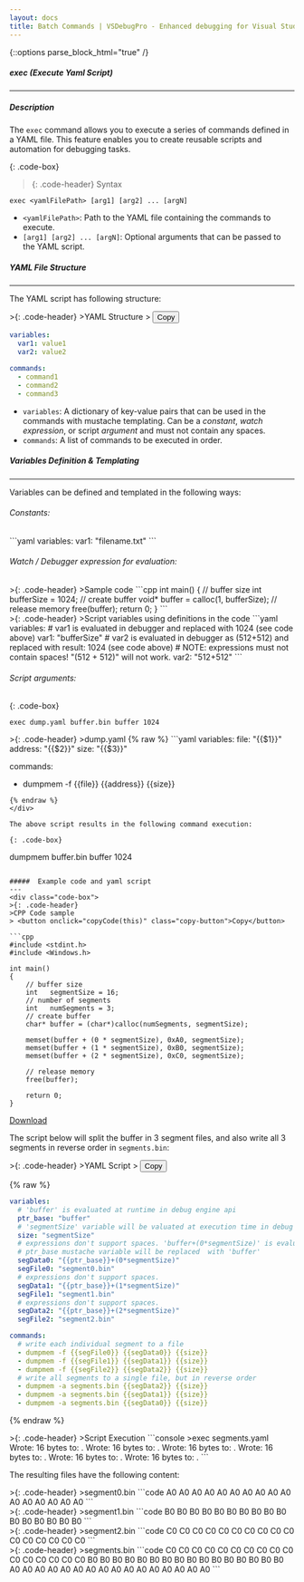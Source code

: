 ```yaml
---
layout: docs
title: Batch Commands | VSDebugPro - Enhanced debugging for Visual Studio
---
```

{::options parse_block_html="true" /}

##### exec (Execute Yaml Script)
---

##### Description
The `exec` command allows you to execute a series of commands defined in a YAML file. This feature enables you to create reusable scripts and automation for debugging tasks.

{: .code-box}
>{: .code-header}
>Syntax
```code
exec <yamlFilePath> [arg1] [arg2] ... [argN]
```

- `<yamlFilePath>`: Path to the YAML file containing the commands to execute.
- `[arg1] [arg2] ... [argN]`: Optional arguments that can be passed to the YAML script.


#####  YAML File Structure
---
The YAML script has following structure:

<div class="code-box">
>{: .code-header}
>YAML Structure
> <button onclick="copyCode(this)" class="copy-button">Copy</button>

```yaml
variables:
  var1: value1
  var2: value2

commands:
  - command1
  - command2
  - command3
```
</div>

- `variables`: A dictionary of key-value pairs that can be used in the commands with mustache templating. Can be a *constant*, *watch expression*, or script *argument* and must not contain any spaces.
- `commands`: A list of commands to be executed in order.

#####  Variables Definition & Templating
---
Variables can be defined and templated in the following ways:

###### Constants:

<div class="code-box">
```yaml
variables:
  var1: "filename.txt"
```
</div>

###### Watch / Debugger expression for evaluation:
<div class="code-box">
>{: .code-header}
>Sample code
```cpp
int main()
{
    // buffer size
    int   bufferSize   = 1024;
    // create buffer
    void* buffer       = calloc(1, bufferSize);
    // release memory
    free(buffer);
    return 0;
}
```
</div>
<div class="code-box">
>{: .code-header}
>Script variables using definitions in the code
```yaml
variables:
  # var1 is evaluated in debugger and replaced with 1024 (see code above)
  var1: "bufferSize"
  # var2 is evaluated in debugger as (512+512) and replaced with result: 1024 (see code above)
  # NOTE: expressions must not contain spaces! "(512 + 512)" will not work.
  var2: "512+512"
```
</div>

###### Script arguments:

{: .code-box}
```
exec dump.yaml buffer.bin buffer 1024
```


<div class="code-box">
>{: .code-header}
>dump.yaml
{% raw %}
```yaml
variables:
  file: "{{$1}}"
  address: "{{$2}}"
  size: "{{$3}}"

commands:
  - dumpmem -f {{file}} {{address}} {{size}}
```
{% endraw %}
</div>

The above script results in the following command execution:

{: .code-box}
```
dumpmem buffer.bin buffer 1024
```

#####  Example code and yaml script 
---
<div class="code-box">
>{: .code-header}
>CPP Code sample
> <button onclick="copyCode(this)" class="copy-button">Copy</button>

```cpp
#include <stdint.h>
#include <Windows.h>

int main()
{
    // buffer size
    int   segmentSize = 16;
    // number of segments
    int   numSegments = 3;
    // create buffer
    char* buffer = (char*)calloc(numSegments, segmentSize);
    
    memset(buffer + (0 * segmentSize), 0xA0, segmentSize);
    memset(buffer + (1 * segmentSize), 0xB0, segmentSize);
    memset(buffer + (2 * segmentSize), 0xC0, segmentSize);

    // release memory
    free(buffer);

    return 0;
}
```
</div>

[Download](https://dl.vsdebug.pro/CodeSamples/VSDebugProTestAppScripting.zip)

The script below will split the buffer in 3 segment files, and also write all 3 segments in reverse order in `segments.bin`:

<div class="code-box">
>{: .code-header}
>YAML Script
> <button onclick="copyCode(this)" class="copy-button">Copy</button>

{% raw %}
```yaml
variables:
  # 'buffer' is evaluated at runtime in debug engine api
  ptr_base: "buffer"
  # 'segmentSize' variable will be valuated at execution time in debug engine api
  size: "segmentSize"
  # expressions don't support spaces. 'buffer+(0*segmentSize)' is evaluated later in debug engine api
  # ptr_base mustache variable will be replaced  with 'buffer'
  segData0: "{{ptr_base}}+(0*segmentSize)"
  segFile0: "segment0.bin"
  # expressions don't support spaces.
  segData1: "{{ptr_base}}+(1*segmentSize)"
  segFile1: "segment1.bin"
  # expressions don't support spaces.
  segData2: "{{ptr_base}}+(2*segmentSize)"
  segFile2: "segment2.bin"

commands:
  # write each individual segment to a file
  - dumpmem -f {{segFile0}} {{segData0}} {{size}}
  - dumpmem -f {{segFile1}} {{segData1}} {{size}}
  - dumpmem -f {{segFile2}} {{segData2}} {{size}}
  # write all segments to a single file, but in reverse order
  - dumpmem -a segments.bin {{segData2}} {{size}}
  - dumpmem -a segments.bin {{segData1}} {{size}}
  - dumpmem -a segments.bin {{segData0}} {{size}}
```
{% endraw %}
</div>

<div class="code-box">
>{: .code-header}
>Script Execution
```console
>exec segments.yaml
Wrote: 16 bytes to: <file://E:\workspace\segment0.bin>.
Wrote: 16 bytes to: <file://E:\workspace\segment1.bin>.
Wrote: 16 bytes to: <file://E:\workspace\segment2.bin>.
Wrote: 16 bytes to: <file://E:\workspace\segments.bin>.
Wrote: 16 bytes to: <file://E:\workspace\segments.bin>.
Wrote: 16 bytes to: <file://E:\workspace\segments.bin>.
```
</div>

The resulting files have the following content:
<div class="code-box">
>{: .code-header}
>segment0.bin
```code
A0 A0 A0 A0 A0 A0 A0 A0 A0 A0 A0 A0 A0 A0 A0 A0
```
</div>
<div class="code-box">
>{: .code-header}
>segment1.bin
```code
B0 B0 B0 B0 B0 B0 B0 B0 B0 B0 B0 B0 B0 B0 B0 B0
```
</div>
<div class="code-box">
>{: .code-header}
>segment2.bin
```code
C0 C0 C0 C0 C0 C0 C0 C0 C0 C0 C0 C0 C0 C0 C0 C0
```
</div>
<div class="code-box">
>{: .code-header}
>segments.bin
```code
C0 C0 C0 C0 C0 C0 C0 C0 C0 C0 C0 C0 C0 C0 C0 C0 
B0 B0 B0 B0 B0 B0 B0 B0 B0 B0 B0 B0 B0 B0 B0 B0 
A0 A0 A0 A0 A0 A0 A0 A0 A0 A0 A0 A0 A0 A0 A0 A0
```
</div>


